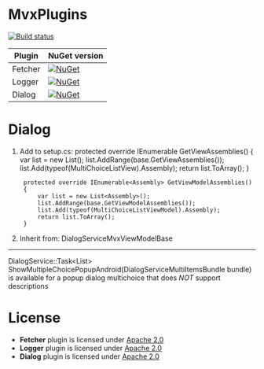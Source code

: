 MvxPlugins
==========

[![Build status](https://ci.appveyor.com/api/projects/status/8iekgrnckblfgfb6?svg=true)](https://ci.appveyor.com/project/mgj/mvvmcross-plugins)

| Plugin          | NuGet version                                                                                                                                                              |
| --------------- | -------------------------------------------------------------------------------------------------------------------------------------------------------------------------- |
| Fetcher        | [![NuGet](https://img.shields.io/nuget/v/artm.MvxPlugins.Fetcher.svg)](https://www.nuget.org/packages/artm.MvxPlugins.Fetcher/)             |
| Logger         | [![NuGet](https://img.shields.io/nuget/v/artm.MvxPlugins.Logger.svg)](https://www.nuget.org/packages/artm.MvxPlugins.Logger/)               |
| Dialog         | [![NuGet](https://img.shields.io/nuget/v/artm.MvxPlugins.Dialog.svg)](https://www.nuget.org/packages/artm.MvxPlugins.Dialog/)               |

Dialog
=======
1. Add to setup.cs:
        protected override IEnumerable<Assembly> GetViewAssemblies()
        {
            var list = new List<Assembly>();
            list.AddRange(base.GetViewAssemblies());
            list.Add(typeof(MultiChoiceListView).Assembly);
            return list.ToArray();
        }

        protected override IEnumerable<Assembly> GetViewModelAssemblies()
        {
            var list = new List<Assembly>();
            list.AddRange(base.GetViewModelAssemblies());
            list.Add(typeof(MultiChoiceListViewModel).Assembly);
            return list.ToArray();
        }

2. Inherit from:
DialogServiceMvxViewModelBase

-----

DialogService::Task<List<int>> ShowMultipleChoicePopupAndroid(DialogServiceMultiItemsBundle bundle) is available for a popup dialog multichoice that does *NOT* support descriptions

License
=======

- **Fetcher** plugin is licensed under [Apache 2.0][apache]
- **Logger** plugin is licensed under [Apache 2.0][apache]
- **Dialog** plugin is licensed under [Apache 2.0][apache]

[apache]: https://www.apache.org/licenses/LICENSE-2.0.html
